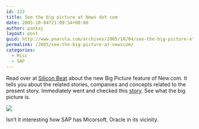 ```yaml
---
id: 122
title: See the big picture at News dot com
date: 2005-10-04T21:09:54+00:00
author: pankaj
layout: post
guid: http://www.pnarula.com/archives/2005/10/04/see-the-big-picture-at-newscom/
permalink: /2005/see-the-big-picture-at-newscom/
categories:
  - Misc
  - SAP
---
```

Read over at <a href="http://www.siliconbeat.com/entries/2005/10/04/seeing_the_big_picture_on_newscom.html" onclick="_gaq.push(['_trackEvent', 'outbound-article', 'http://www.siliconbeat.com/entries/2005/10/04/seeing_the_big_picture_on_newscom.html', 'Silicon Beat']);" >Silicon Beat</a> about the new Big Picture feature of New.com. It tells you about the related stories, companies and concepts related to the present story. Immediately went and checked this <a href="http://beta.news.com.com/SAP+opens+arms+to+NetWeaver+community/2100-1012_3-5884049.html" onclick="_gaq.push(['_trackEvent', 'outbound-article', 'http://beta.news.com.com/SAP+opens+arms+to+NetWeaver+community/2100-1012_3-5884049.html', 'story']);" >story</a>. See what the big picture is. 

![](/images/bt/big-picture.jpg)</p> 

Isn&#8217;t it interesting how SAP has Micorsoft, Oracle in its vicinity.